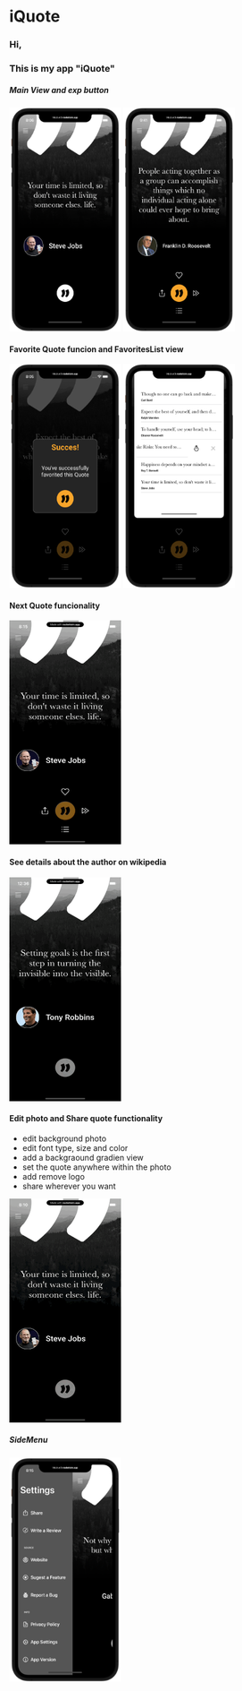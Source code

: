 
# iQuote

### Hi,
### This is my app "iQuote" 

##### Main View and exp button
<img src="Assets\01.Screenshot_MainView.png" width="200" height="400" > <img src="Assets\02.Screenshot_MenuExp.png" width="200" height="400" >

#### Favorite Quote funcion and FavoritesList view
<img src="Assets\03.Screenshot_Fav.png" width="200" height="400"  > <img src="Assets\04.Screenshot_FavoritesList.png" width="200" height="400" >

#### Next Quote funcionality
<img src="https://github.com/SebaKrk/iQuote/blob/799dbeb17a7970ce3c7e989b0d092f23bf723281/Assets/Recording_NextQuote.gif" width="200" height="400" >

#### See details about the author on wikipedia
<img src="https://github.com/SebaKrk/iQuote/blob/799dbeb17a7970ce3c7e989b0d092f23bf723281/Assets/Recording_SeeAuthor.gif" width="200" height="400" >

#### Edit photo and Share quote functionality
- edit background photo
- edit font type, size and color
- add a backgraound gradien view
- set the quote anywhere within the photo
- add remove logo
- share wherever you want
<img src="https://github.com/SebaKrk/iQuote/blob/437f10faf1708ba1fa63fd39fcd5914fef4ea117/Assets/Recording_Export.gif" width="200" height="400" >


##### SideMenu 
<img src="Assets\07.Screenshot_SideMenu.png" width="200" height="400" > 
